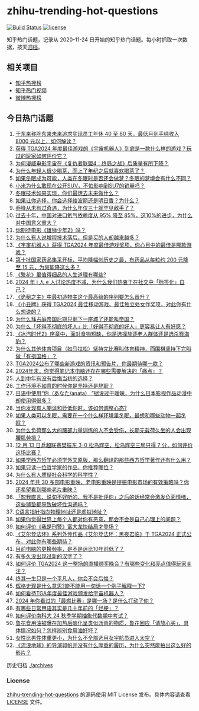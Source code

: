 # zhihu-trending-hot-questions

[![Build Status](https://github.com/justjavac/zhihu-trending-hot-questions/workflows/ci/badge.svg?branch=master)](https://github.com/justjavac/zhihu-trending-hot-questions/actions)
[![license](https://img.shields.io/github/license/justjavac/zhihu-trending-hot-questions)](https://github.com/justjavac/zhihu-trending-hot-questions/blob/master/LICENSE)

知乎热门话题，记录从 2020-11-24
日开始的知乎热门话题。每小时抓取一次数据，按天[归档](./archives)。

## 相关项目

- [知乎热搜榜](https://github.com/justjavac/zhihu-trending-top-search)
- [知乎热门视频](https://github.com/justjavac/zhihu-trending-hot-video)
- [微博热搜榜](https://github.com/justjavac/weibo-trending-hot-search)

## 今日热门话题

<!-- BEGIN -->
<!-- 最后更新时间 Sat Dec 14 2024 08:39:22 GMT+0800 (China Standard Time) -->

1. [于东来称胖东来未来追求实现员工年休 40 至 60 天，最低月到手纯收入 8000 元以上，如何解读？](https://www.zhihu.com/question/6761083813)
1. [获得 TGA2024 年度最佳游戏的《宇宙机器人》到底是一款什么样的游戏？玩过的玩家如何评价它？](https://www.zhihu.com/question/6750322223)
1. [为何漫威电影宇宙在《复仇者联盟4：终局之战》后质量有所下降？](https://www.zhihu.com/question/6147312889)
1. [为什么年轻人很少喝茶，而上了年纪之后就喜欢喝茶了？](https://www.zhihu.com/question/6691539943)
1. [如果冬眠成为可能，人类在冬眠时是否还会做梦？冬眠的梦境会有什么不同？](https://www.zhihu.com/question/4876214986)
1. [小米为什么敢现在公开SUV，不怕影响到SU7的销量吗？](https://www.zhihu.com/question/6702067987)
1. [冬眠技术如果实现，你们最想去未来做什么？](https://www.zhihu.com/question/463227039)
1. [如果让你选择，你会选择绫波丽还是明日香？为什么？](https://www.zhihu.com/question/24329831)
1. [乔峰从未有过奇遇，为什么年仅三十就罕见敌手了？](https://www.zhihu.com/question/508558557)
1. [过去十年，中国对进口氦气依赖度从 95% 降至 85%​，这10%的进步，为什么对中国意义重大？](https://www.zhihu.com/question/6560964429)
1. [你期待电影《雄狮少年2》吗？](https://www.zhihu.com/question/6157798086)
1. [为什么有人说增程技术落后，但是买的人却越来越多？](https://www.zhihu.com/question/664885625)
1. [《宇宙机器人》获得 TGA2024 年度最佳游戏奖项，你心目中的最佳是哪款游戏？](https://www.zhihu.com/question/6745119970)
1. [第十批国家药品集采开标，平均降幅创历史之最，有药品从每粒约 200 元降至 15 元，为何能降这么多？](https://www.zhihu.com/question/6726192471)
1. [《繁花》里值得细品的人生道理有哪些?](https://www.zhihu.com/question/638669953)
1. [2024 年 i 人 e 人讨论热度不减，为什么我们热衷于在社交中「标签化」自己？](https://www.zhihu.com/question/6683982566)
1. [《诡秘之主》中最初造物主这个最高级的序列要怎么晋升？](https://www.zhihu.com/question/592390150)
1. [《小丑牌》获得 TGA2024 最佳移动游戏、最佳独立处女作奖项，对此你有什么想说的？](https://www.zhihu.com/question/6743078035)
1. [为什么拜占庭帝国后期只剩下一座城了还能叫帝国？](https://www.zhihu.com/question/367952778)
1. [为什么「坏得不彻底的坏人」比「好得不彻底的好人」更容易让人有好感？](https://www.zhihu.com/question/6651885123)
1. [《冰汽时代2》序章中，面对食物短缺，你是选择放逐老人群体还是选杀戮海豹？](https://www.zhihu.com/question/667801608)
1. [为什么其他体育项目（如马拉松）坚持完比赛叫体育精神，而围棋坚持下完叫做「有损国格」？](https://www.zhihu.com/question/664332998)
1. [TGA2024公布了哪些新游戏的资讯和预告片，你最期待哪一款？](https://www.zhihu.com/question/6755781652)
1. [2024年末，你觉得笔记本电脑还存在哪些需要解决的「痛点」？](https://www.zhihu.com/question/6585742770)
1. [人到中年有没有后悔当初的选择？](https://www.zhihu.com/question/6189395839)
1. [工作环境不如意的时候你是坚持还是辞职？](https://www.zhihu.com/question/6507680798)
1. [日语中使用“你（あなた/anata） ”据说过于暧昧，为什么日本影视作品动漫中却使用得很多？](https://www.zhihu.com/question/6471102812)
1. [当你发现有人嘲讽和贬低你时，该如何调整心态?](https://www.zhihu.com/question/2287512238)
1. [如果人类可以冬眠，需要在一个什么样环境里冬眠，最想和哪些动物一起冬眠？](https://www.zhihu.com/question/5644601176)
1. [为什么负荷那么大的腰部力量训练的人不会受伤，长期无载荷久坐的人会出现腰肌劳损？](https://www.zhihu.com/question/5191189151)
1. [12 月 13 日乒超联赛樊振东 3-0 松岛辉空，松岛辉空三局只得 7 分，如何评价这场比赛？](https://www.zhihu.com/question/6782732654)
1. [如果学西方哲学必须学外文原版，那么翻译的那些西方哲学著作还有什么用？](https://www.zhihu.com/question/6556798976)
1. [如果只读一位哲学家的作品，你推荐哪位？](https://www.zhihu.com/question/5874388208)
1. [为什么有人质疑社会科学的科学性？](https://www.zhihu.com/question/6422370880)
1. [2024 年共 30 多部电影重映，老电影重映是提振电影市场的有效策略吗？你还希望看到哪些老片重映？](https://www.zhihu.com/question/5957373685)
1. [「恕我直言、说句不好听的、我不是批评你」之后的话经常会激发负面情绪，这些铺垫都导致破坏性沟通吗？](https://www.zhihu.com/question/2544832032)
1. [C语言指针指向物理地址还是虚拟地址？](https://www.zhihu.com/question/5753905040)
1. [如果你觉得世界上每个人都对你有恶意，那会不会是自己心理上的问题？](https://www.zhihu.com/question/6313825816)
1. [如何评价《我是刑警》富大龙快结局才登场？](https://www.zhihu.com/question/6610901703)
1. [《艾尔登法环》系列外传作品《艾尔登法环：黑夜君临》于 TGA2024 正式公布，对此你有哪些期待？](https://www.zhihu.com/question/6730763301)
1. [目前电脑的更换频率，是不是远比10年前低了？](https://www.zhihu.com/question/5389945135)
1. [有多久没出现过新的汉字了？](https://www.zhihu.com/question/4995329934)
1. [如何评价 TGA2024 这一整场的直播颁奖晚会？有哪些变化和亮点值得玩家关注？](https://www.zhihu.com/question/6747623660)
1. [终其一生只是一个平凡人，你会不会后悔？](https://www.zhihu.com/question/3977964999)
1. [辉格史观是什么意思?能不能用一句话一个例子解释一下?](https://www.zhihu.com/question/456670043)
1. [如何看待TGA年度最佳游戏颁发给宇宙机器人？](https://www.zhihu.com/question/6746508204)
1. [2024 年你看过的「最燃比赛」是哪一场？是什么打动了你？](https://www.zhihu.com/question/6667106895)
1. [有哪些日常用语其实是几十年前的「烂梗」？](https://www.zhihu.com/question/6236741826)
1. [如何评价南科大 24 秋季学期抽象代数期中考试？](https://www.zhihu.com/question/3038956293)
1. [鲁花食用油被曝在加热后碳化呈类似沥青的物质，鲁花回应「请放心买」，具体情况如何？怎样辨别食用油好坏？](https://www.zhihu.com/question/6685351670)
1. [女性比男性体重更小，为什么不全部选用女宇航员进入太空？](https://www.zhihu.com/question/6412537957)
1. [《流浪地球》的导演郭帆并没有什么厚重的履历，为什么突然能拍出这么好的影片？](https://www.zhihu.com/question/581744313)

<!-- END -->

历史归档 [./archives](./archives)

### License

[zhihu-trending-hot-questions](https://github.com/justjavac/zhihu-trending-hot-questions)
的源码使用 MIT License 发布。具体内容请查看 [LICENSE](./LICENSE) 文件。
